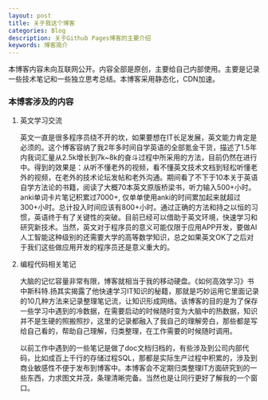 ```yaml
---
layout: post
title: 关于我这个博客
categories: Blog
description: 关于Github Pages博客的主要介绍
keywords: 博客简介
---
```

本博客内容未向互联网公开。内容全部是原创，主要给自己内部使用。主要是记录一些技术笔记和一些独立思考总结。本博客采用静态化，CDN加速。


### 本博客涉及的内容

1. 英文学习交流

   英文一直是很多程序员绕不开的坎，如果要想在IT长足发展，英文能力肯定是必须的。这个博客容纳了我2年多时间自学英语的全部氪金干货，描述了1.5年内我词汇量从2.5k增长到7k~8k的奋斗过程中所采用的方法，目前仍然在进行中。得到的效果是：从听不懂老外的视频，看不懂英文技术文档到轻松听懂老外的视频，在老外的技术论坛发帖和老外沟通。期间看了不下于10本关于英语自学方法论的书籍，阅读了大概70本英文原版桥梁书，听力输入500+小时。anki单词卡片笔记积累过7000+, 仅单单使用anki的时间累加起来就超过300+小时。总计投入时间应该有800+小时。通过正确的方法和持之以恒的习惯，英语终于有了关键性的突破。目前已经可以借助于英文环境，快速学习和研究新技术。当然，英文对于程序员的意义可能仅限于应用APP开发，要做AI人工智能这种级别的还需要大学的高等数学知识，总之如果英文OK了之后对于我们这些做应用开发的程序员还是意义重大的。

2. 编程代码相关笔记

   大脑的记忆容量非常有限，博客就相当于我的移动硬盘。《如何高效学习》书中斯科特.扬其实揭露了他快速学习IT知识的秘籍，那就是巧妙运用它里面记录的10几种方法来记录整理笔记流，让知识形成网络。该博客的目的是为了保存一些学习中遇到的冷数据，在需要启动的时候随时变为大脑中的热数据，知识并不是生硬的照搬照抄，这里的记录都融入了我自己的理解旁白，那些都是写给自己看的，帮助自己理解，归类整理，在工作需要的时候随时调用。
   
   以前工作中遇到的一些笔记是做了doc文档归档的，有些涉及到公司内部代码，比如成百上千行的存储过程SQL，那都是实际生产过程中积累的，涉及到商业敏感性不便于发布到博客中。本博客会不定期归类整理IT方面研究到的一些东西，力求图文并茂，条理清晰完备。当然也是让同行更好了解我的一个窗口。

